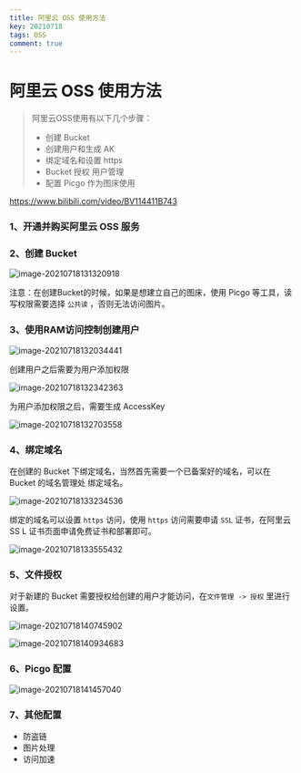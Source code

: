 ```yaml
---
title: 阿里云 OSS 使用方法
key: 20210718
tags: OSS
comment: true
---
```


# 阿里云 OSS 使用方法

> 阿里云OSS使用有以下几个步骤：
>
> - 创建 Bucket
> - 创建用户和生成 AK
> - 绑定域名和设置 https
> - Bucket 授权 用户管理
> - 配置 Picgo 作为图床使用

https://www.bilibili.com/video/BV114411B743

### 1、开通并购买阿里云 OSS 服务

### 2、创建 Bucket

![image-20210718131320918](https://alioss.fuwenwei.com/img/创建bucket.png)

注意：在创建Bucket的时候，如果是想建立自己的图床，使用 Picgo 等工具，读写权限需要选择 `公共读` ，否则无法访问图片。

### 3、使用RAM访问控制创建用户

![image-20210718132034441](https://alioss.fuwenwei.com/img/ram.png)

 

创建用户之后需要为用户添加权限

![image-20210718132342363](https://alioss.fuwenwei.com/img/ram用户添加权限.png)



为用户添加权限之后，需要生成 AccessKey 

![image-20210718132703558](https://alioss.fuwenwei.com/img/oss生成accesskey.png)

### 4、绑定域名

在创建的 Bucket 下绑定域名，当然首先需要一个已备案好的域名，可以在 Bucket 的域名管理处 绑定域名。

![image-20210718133234536](https://alioss.fuwenwei.com/img/oss-绑定域名.png)

绑定的域名可以设置 `https` 访问，使用 `https` 访问需要申请 `SSL` 证书，在阿里云 SS L 证书页面申请免费证书和部署即可。

![image-20210718133555432](https://alioss.fuwenwei.com/img/20210718133555.png)

### 5、文件授权

对于新建的 Bucket 需要授权给创建的用户才能访问，在`文件管理 -> 授权` 里进行设置。

![image-20210718140745902](https://alioss.fuwenwei.com/img/20210718140745.png)

![image-20210718140934683](https://alioss.fuwenwei.com/img/20210718140934.png)

### 6、Picgo 配置



![image-20210718141457040](https://alioss.fuwenwei.com/img/20210718141457.png)

### 7、其他配置

- 防盗链
- 图片处理
- 访问加速


